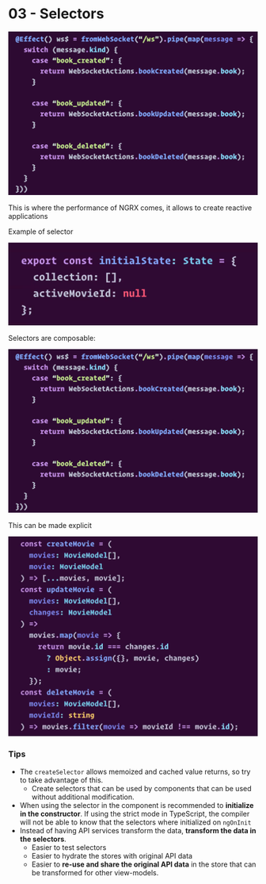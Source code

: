 # 03 - Selectors

![](../.gitbook/assets/image%20%2851%29.png)

This is where the performance of NGRX comes, it allows to create reactive applications

Example of selector

![](../.gitbook/assets/image%20%288%29.png)

Selectors are composable:

![](../.gitbook/assets/image%20%2829%29.png)

This can be made explicit

![](../.gitbook/assets/image%20%2828%29.png)

### Tips

* The `createSelector` allows memoized and cached value returns, so try to take advantage of this. 
  * Create selectors that can be used by components that can be used without additional modification.
* When using the selector in the component is recommended to **initialize in the constructor**. If using the strict mode in TypeScript, the compiler will not be able to know that the selectors where initialized on `ngOnInit`
* Instead of having API services transform the data, **transform the data in the selectors**.
  * Easier to test selectors
  * Easier to hydrate the stores with original API data
  * Easier to **re-use and share the original API data** in the store that can be transformed for other view-models.

